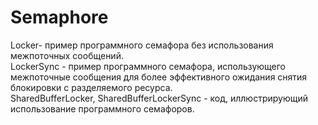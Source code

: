 # Semaphore
Locker- пример программного семафора без использования межпоточных сообщений.  
LockerSync - пример программного семафора, использующего межпоточные сообщения для более эффективного ожидания снятия блокировки с разделяемого ресурса.       
SharedBufferLocker, SharedBufferLockerSync - код, иллюстрирующий использование программного семафоров.
